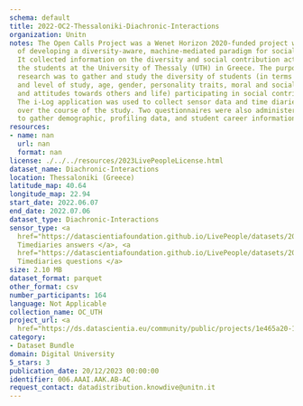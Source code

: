 ```yaml
---
schema: default
title: 2022-OC2-Thessaloniki-Diachronic-Interactions
organization: Unitn
notes: The Open Calls Project was a Wenet Horizon 2020-funded project with the goal
  of developing a diversity-aware, machine-mediated paradigm for social interactions.
  It collected information on the diversity and social contribution activities of
  the students at the University of Thessaly (UTH) in Greece. The purpose of this
  research was to gather and study the diversity of students (in terms of subject
  and level of study, age, gender, personality traits, moral and social values, beliefs,
  and attitudes towards others and life) participating in social contribution activities.
  The i-Log application was used to collect sensor data and time diaries from participants
  over the course of the study. Two questionnaires were also administered to respondents
  to gather demographic, profiling data, and student career information.
resources:
- name: nan
  url: nan
  format: nan
license: ./../../resources/2023LivePeopleLicense.html
dataset_name: Diachronic-Interactions
location: Thessaloniki (Greece)
latitude_map: 40.64
longitude_map: 22.94
start_date: 2022.06.07
end_date: 2022.07.06
dataset_type: Diachronic-Interactions
sensor_type: <a 
  href="https://datascientiafoundation.github.io/LivePeople/datasets/2022-OC2-Thessaloniki-Contribution%20Answers/">
  Timediaries answers </a>, <a 
  href="https://datascientiafoundation.github.io/LivePeople/datasets/2022-OC2-Thessaloniki-Contribution%20Questions/">
  Timediaries questions </a>
size: 2.10 MB
dataset_format: parquet
other_format: csv
number_participants: 164
language: Not Applicable
collection_name: OC_UTH
project_url: <a 
  href="https://ds.datascientia.eu/community/public/projects/1e465a20-1650-42f7-88d4-d7b1b8ed6bb9">https://ds.datascientia.eu/community/public/projects/1e465a20-1650-42f7-88d4-d7b1b8ed6bb9</a>
category:
- Dataset Bundle
domain: Digital University
5_stars: 3
publication_date: 20/12/2023 00:00:00
identifier: 006.AAAI.AAK.AB-AC
request_contact: datadistribution.knowdive@unitn.it
---
```


